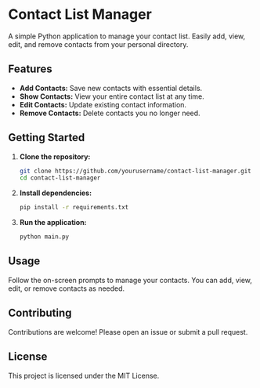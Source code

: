 # Contact List Manager

A simple Python application to manage your contact list. Easily add, view, edit, and remove contacts from your personal directory.

## Features

- **Add Contacts:** Save new contacts with essential details.
- **Show Contacts:** View your entire contact list at any time.
- **Edit Contacts:** Update existing contact information.
- **Remove Contacts:** Delete contacts you no longer need.

## Getting Started

1. **Clone the repository:**
    ```bash
    git clone https://github.com/yourusername/contact-list-manager.git
    cd contact-list-manager
    ```

2. **Install dependencies:**
    ```bash
    pip install -r requirements.txt
    ```

3. **Run the application:**
    ```bash
    python main.py
    ```

## Usage

Follow the on-screen prompts to manage your contacts. You can add, view, edit, or remove contacts as needed.

## Contributing

Contributions are welcome! Please open an issue or submit a pull request.

## License

This project is licensed under the MIT License.